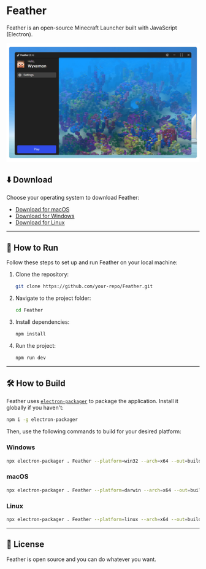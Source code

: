# Feather

Feather is an open-source Minecraft Launcher built with JavaScript (Electron).

![Feather Launcher](welcome/resources/image.png)

## ⬇️ Download
Choose your operating system to download Feather:

- [Download for macOS](https://github.com/Wyxemon/Feather/releases/tag/1.0v)
- [Download for Windows](https://github.com/Wyxemon/Feather/releases/tag/1.0v)
- [Download for Linux](https://github.com/Wyxemon/Feather/releases/tag/1.0v)

---

## 🚀 How to Run
Follow these steps to set up and run Feather on your local machine:

1. Clone the repository:
   ```bash
   git clone https://github.com/your-repo/Feather.git
   ```
2. Navigate to the project folder:
   ```bash
   cd Feather
   ```
3. Install dependencies:
   ```bash
   npm install
   ```
4. Run the project:
   ```bash
   npm run dev
   ```

---

## 🛠️ How to Build
Feather uses [`electron-packager`](https://www.npmjs.com/package/electron-packager) to package the application. Install it globally if you haven't:

```bash
npm i -g electron-packager
```

Then, use the following commands to build for your desired platform:

### Windows
```bash
npx electron-packager . Feather --platform=win32 --arch=x64 --out=build --icon=icon.png
```

### macOS
```bash
npx electron-packager . Feather --platform=darwin --arch=x64 --out=build --icon=icon.png
```

### Linux
```bash
npx electron-packager . Feather --platform=linux --arch=x64 --out=build --icon=icon.png
```

---

## 📜 License
Feather is open source and you can do whatever you want.
